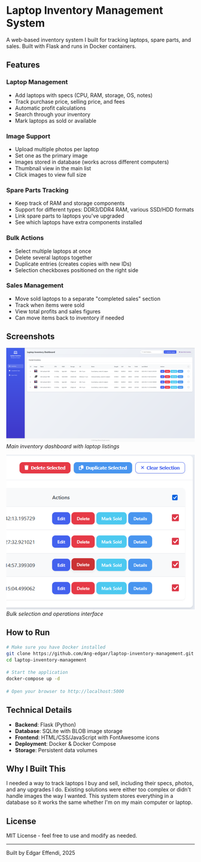 # Laptop Inventory Management System

A web-based inventory system I built for tracking laptops, spare parts, and sales. Built with Flask and runs in Docker containers.

## Features

### Laptop Management
- Add laptops with specs (CPU, RAM, storage, OS, notes)
- Track purchase price, selling price, and fees
- Automatic profit calculations
- Search through your inventory
- Mark laptops as sold or available

### Image Support
- Upload multiple photos per laptop
- Set one as the primary image
- Images stored in database (works across different computers)
- Thumbnail view in the main list
- Click images to view full size

### Spare Parts Tracking
- Keep track of RAM and storage components
- Support for different types: DDR3/DDR4 RAM, various SSD/HDD formats
- Link spare parts to laptops you've upgraded
- See which laptops have extra components installed

### Bulk Actions
- Select multiple laptops at once
- Delete several laptops together
- Duplicate entries (creates copies with new IDs)
- Selection checkboxes positioned on the right side

### Sales Management
- Move sold laptops to a separate "completed sales" section
- Track when items were sold
- View total profits and sales figures
- Can move items back to inventory if needed

## Screenshots

![Main Dashboard](screenshots/inventory.png)
*Main inventory dashboard with laptop listings*

![Bulk Selection](screenshots/bulk_selection.png)
*Bulk selection and operations interface*

## How to Run

```bash
# Make sure you have Docker installed
git clone https://github.com/Ang-edgar/laptop-inventory-management.git
cd laptop-inventory-management

# Start the application
docker-compose up -d

# Open your browser to http://localhost:5000
```

## Technical Details

- **Backend**: Flask (Python)
- **Database**: SQLite with BLOB image storage
- **Frontend**: HTML/CSS/JavaScript with FontAwesome icons
- **Deployment**: Docker & Docker Compose
- **Storage**: Persistent data volumes

## Why I Built This

I needed a way to track laptops I buy and sell, including their specs, photos, and any upgrades I do. Existing solutions were either too complex or didn't handle images the way I wanted. This system stores everything in a database so it works the same whether I'm on my main computer or laptop.

## License

MIT License - feel free to use and modify as needed.

---

Built by Edgar Effendi, 2025